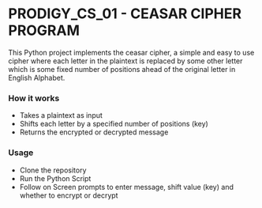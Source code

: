 # PRODIGY_CS_01 - CEASAR CIPHER PROGRAM
This Python project implements the ceasar cipher, a simple and easy to use cipher where each letter in the plaintext is replaced by some other letter which is some fixed number of positions ahead of the original letter in English Alphabet.

### How it works
- Takes a plaintext as input
- Shifts each letter by a specified number of positions (key)
- Returns the encrypted or decrypted message

### Usage
* Clone the repository
* Run the Python Script
* Follow on Screen prompts to enter message, shift value (key) and whether to encrypt or decrypt